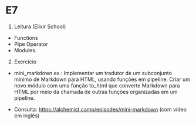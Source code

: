 # E7 

1. Leitura (Elixir School)

- Functions
- Pipe Operator
- Modules.


2. Exercício

+ mini_markdown.ex : Implementar um tradutor de um subconjunto mínimo de Markdown para HTML, 
usando funções em pipeline. 
Criar um novo módulo com uma função to_html que converte Markdown para HTML 
por meio da chamada de outras funções organizadas em um pipeline.

+ Consulta: https://alchemist.camp/episodes/mini-markdown (com vídeo em inglês)
